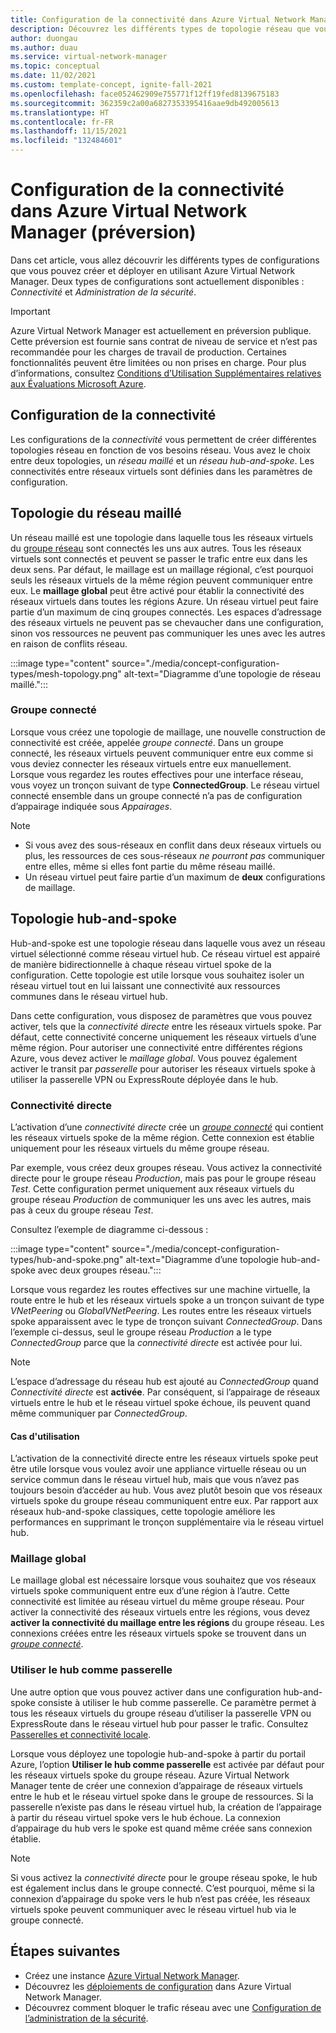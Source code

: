 ```yaml
---
title: Configuration de la connectivité dans Azure Virtual Network Manager (préversion)
description: Découvrez les différents types de topologie réseau que vous pouvez créer avec une configuration de connectivité dans Azure Virtual Network Manager.
author: duongau
ms.author: duau
ms.service: virtual-network-manager
ms.topic: conceptual
ms.date: 11/02/2021
ms.custom: template-concept, ignite-fall-2021
ms.openlocfilehash: face052462909e755771f12ff19fed8139675183
ms.sourcegitcommit: 362359c2a00a6827353395416aae9db492005613
ms.translationtype: HT
ms.contentlocale: fr-FR
ms.lasthandoff: 11/15/2021
ms.locfileid: "132484601"
---
```

# <a name="connectivity-configuration-in-azure-virtual-network-manager-preview"></a>Configuration de la connectivité dans Azure Virtual Network Manager (préversion)

Dans cet article, vous allez découvrir les différents types de configurations que vous pouvez créer et déployer en utilisant Azure Virtual Network Manager. Deux types de configurations sont actuellement disponibles : *Connectivité* et *Administration de la sécurité*. 

> [!IMPORTANT]
> Azure Virtual Network Manager est actuellement en préversion publique.
> Cette préversion est fournie sans contrat de niveau de service et n’est pas recommandée pour les charges de travail de production. Certaines fonctionnalités peuvent être limitées ou non prises en charge.
> Pour plus d’informations, consultez [Conditions d’Utilisation Supplémentaires relatives aux Évaluations Microsoft Azure](https://azure.microsoft.com/support/legal/preview-supplemental-terms/).

## <a name="connectivity-configuration"></a>Configuration de la connectivité

Les configurations de la *connectivité* vous permettent de créer différentes topologies réseau en fonction de vos besoins réseau. Vous avez le choix entre deux topologies, un *réseau maillé* et un *réseau hub-and-spoke*. Les connectivités entre réseaux virtuels sont définies dans les paramètres de configuration.

## <a name="mesh-network-topology"></a>Topologie du réseau maillé

Un réseau maillé est une topologie dans laquelle tous les réseaux virtuels du [groupe réseau](concept-network-groups.md) sont connectés les uns aux autres. Tous les réseaux virtuels sont connectés et peuvent se passer le trafic entre eux dans les deux sens. Par défaut, le maillage est un maillage régional, c’est pourquoi seuls les réseaux virtuels de la même région peuvent communiquer entre eux. Le **maillage global** peut être activé pour établir la connectivité des réseaux virtuels dans toutes les régions Azure. Un réseau virtuel peut faire partie d’un maximum de cinq groupes connectés. Les espaces d’adressage des réseaux virtuels ne peuvent pas se chevaucher dans une configuration, sinon vos ressources ne peuvent pas communiquer les unes avec les autres en raison de conflits réseau.

:::image type="content" source="./media/concept-configuration-types/mesh-topology.png" alt-text="Diagramme d’une topologie de réseau maillé.":::

### <a name="connected-group"></a><a name="connectedgroup"></a> Groupe connecté

Lorsque vous créez une topologie de maillage, une nouvelle construction de connectivité est créée, appelée *groupe connecté*. Dans un groupe connecté, les réseaux virtuels peuvent communiquer entre eux comme si vous deviez connecter les réseaux virtuels entre eux manuellement. Lorsque vous regardez les routes effectives pour une interface réseau, vous voyez un tronçon suivant de type **ConnectedGroup**. Le réseau virtuel connecté ensemble dans un groupe connecté n’a pas de configuration d’appairage indiquée sous *Appairages*.

> [!NOTE]
> * Si vous avez des sous-réseaux en conflit dans deux réseaux virtuels ou plus, les ressources de ces sous-réseaux *ne pourront pas* communiquer entre elles, même si elles font partie du même réseau maillé.
> * Un réseau virtuel peut faire partie d’un maximum de **deux** configurations de maillage.

## <a name="hub-and-spoke-topology"></a>Topologie hub-and-spoke

Hub-and-spoke est une topologie réseau dans laquelle vous avez un réseau virtuel sélectionné comme réseau virtuel hub. Ce réseau virtuel est appairé de manière bidirectionnelle à chaque réseau virtuel spoke de la configuration. Cette topologie est utile lorsque vous souhaitez isoler un réseau virtuel tout en lui laissant une connectivité aux ressources communes dans le réseau virtuel hub. 

Dans cette configuration, vous disposez de paramètres que vous pouvez activer, tels que la *connectivité directe* entre les réseaux virtuels spoke. Par défaut, cette connectivité concerne uniquement les réseaux virtuels d’une même région. Pour autoriser une connectivité entre différentes régions Azure, vous devez activer le *maillage global*. Vous pouvez également activer le transit par *passerelle* pour autoriser les réseaux virtuels spoke à utiliser la passerelle VPN ou ExpressRoute déployée dans le hub.

### <a name="direct-connectivity"></a>Connectivité directe

L’activation d’une *connectivité directe* crée un [*groupe connecté*](#connectedgroup) qui contient les réseaux virtuels spoke de la même région. Cette connexion est établie uniquement pour les réseaux virtuels du même groupe réseau. 

Par exemple, vous créez deux groupes réseau. Vous activez la connectivité directe pour le groupe réseau *Production*, mais pas pour le groupe réseau *Test*. Cette configuration permet uniquement aux réseaux virtuels du groupe réseau *Production* de communiquer les uns avec les autres, mais pas à ceux du groupe réseau *Test*. 

Consultez l’exemple de diagramme ci-dessous :

:::image type="content" source="./media/concept-configuration-types/hub-and-spoke.png" alt-text="Diagramme d’une topologie hub-and-spoke avec deux groupes réseau.":::

Lorsque vous regardez les routes effectives sur une machine virtuelle, la route entre le hub et les réseaux virtuels spoke a un tronçon suivant de type *VNetPeering* ou *GlobalVNetPeering*. Les routes entre les réseaux virtuels spoke apparaissent avec le type de tronçon suivant *ConnectedGroup*. Dans l’exemple ci-dessus, seul le groupe réseau *Production* a le type *ConnectedGroup* parce que la *connectivité directe* est activée pour lui.

> [!NOTE]
> L’espace d’adressage du réseau hub est ajouté au *ConnectedGroup* quand *Connectivité directe* est **activée**. Par conséquent, si l’appairage de réseaux virtuels entre le hub et le réseau virtuel spoke échoue, ils peuvent quand même communiquer par *ConnectedGroup*.

#### <a name="use-cases"></a>Cas d'utilisation

L’activation de la connectivité directe entre les réseaux virtuels spoke peut être utile lorsque vous voulez avoir une appliance virtuelle réseau ou un service commun dans le réseau virtuel hub, mais que vous n’avez pas toujours besoin d’accéder au hub. Vous avez plutôt besoin que vos réseaux virtuels spoke du groupe réseau communiquent entre eux. Par rapport aux réseaux hub-and-spoke classiques, cette topologie améliore les performances en supprimant le tronçon supplémentaire via le réseau virtuel hub.

### <a name="global-mesh"></a>Maillage global

Le maillage global est nécessaire lorsque vous souhaitez que vos réseaux virtuels spoke communiquent entre eux d’une région à l’autre. Cette connectivité est limitée au réseau virtuel du même groupe réseau. Pour activer la connectivité des réseaux virtuels entre les régions, vous devez **activer la connectivité du maillage entre les régions** du groupe réseau. Les connexions créées entre les réseaux virtuels spoke se trouvent dans un [*groupe connecté*](#connectedgroup). 

### <a name="use-hub-as-a-gateway"></a>Utiliser le hub comme passerelle

Une autre option que vous pouvez activer dans une configuration hub-and-spoke consiste à utiliser le hub comme passerelle. Ce paramètre permet à tous les réseaux virtuels du groupe réseau d’utiliser la passerelle VPN ou ExpressRoute dans le réseau virtuel hub pour passer le trafic. Consultez [Passerelles et connectivité locale](/azure/virtual-network/virtual-network-peering-overview#gateways-and-on-premises-connectivity).

Lorsque vous déployez une topologie hub-and-spoke à partir du portail Azure, l’option **Utiliser le hub comme passerelle** est activée par défaut pour les réseaux virtuels spoke du groupe réseau. Azure Virtual Network Manager tente de créer une connexion d’appairage de réseaux virtuels entre le hub et le réseau virtuel spoke dans le groupe de ressources. Si la passerelle n’existe pas dans le réseau virtuel hub, la création de l’appairage à partir du réseau virtuel spoke vers le hub échoue. La connexion d’appairage du hub vers le spoke est quand même créée sans connexion établie. 

> [!NOTE]
> Si vous activez la *connectivité directe* pour le groupe réseau spoke, le hub est également inclus dans le groupe connecté. C’est pourquoi, même si la connexion d’appairage du spoke vers le hub n’est pas créée, les réseaux virtuels spoke peuvent communiquer avec le réseau virtuel hub via le groupe connecté.
>

## <a name="next-steps"></a>Étapes suivantes

- Créez une instance [Azure Virtual Network Manager](create-virtual-network-manager-portal.md).
- Découvrez les [déploiements de configuration](concept-deployments.md) dans Azure Virtual Network Manager.
- Découvrez comment bloquer le trafic réseau avec une [Configuration de l’administration de la sécurité](how-to-block-network-traffic-portal.md).
